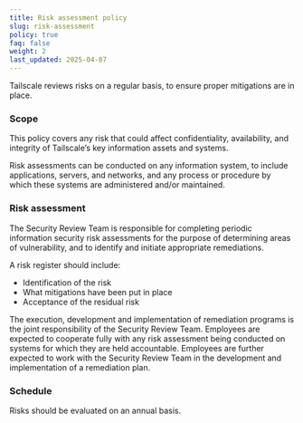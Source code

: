 ```yaml
---
title: Risk assessment policy
slug: risk-assessment
policy: true
faq: false
weight: 2
last_updated: 2025-04-07
---
```


Tailscale reviews risks on a regular basis, to ensure proper mitigations are in place.

### Scope
This policy covers any risk that could affect confidentiality, availability, and integrity of Tailscale’s key information assets and systems.

Risk assessments can be conducted on any information system, to include applications, servers, and networks, and any process or procedure by which these systems are administered and/or maintained.

### Risk assessment
The Security Review Team is responsible for completing periodic information security risk assessments for the purpose of determining areas of vulnerability, and to identify and initiate appropriate remediations.

A risk register should include:

* Identification of the risk
* What mitigations have been put in place
* Acceptance of the residual risk

The execution, development and implementation of remediation programs is the joint responsibility of the Security Review Team. Employees are expected to cooperate fully with any risk assessment being conducted on systems for which they are held accountable. Employees are further expected to work with the Security Review Team in the development and implementation of a remediation plan.

### Schedule
Risks should be evaluated on an annual basis.
